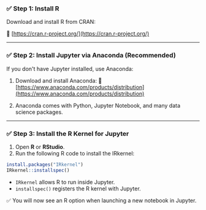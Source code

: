 ### ✅ Step 1: Install R

Download and install R from CRAN:

🔗 [https://cran.r-project.org/](https://cran.r-project.org/)

---

### ✅ Step 2: Install Jupyter via Anaconda (Recommended)

If you don't have Jupyter installed, use Anaconda:

1. Download and install Anaconda:
   🔗 [https://www.anaconda.com/products/distribution](https://www.anaconda.com/products/distribution)

2. Anaconda comes with Python, Jupyter Notebook, and many data science packages.

---

### ✅ Step 3: Install the R Kernel for Jupyter

1. Open **R** or **RStudio**.
2. Run the following R code to install the IRkernel:

```r
install.packages("IRkernel")
IRkernel::installspec()
```

- `IRkernel` allows R to run inside Jupyter.
- `installspec()` registers the R kernel with Jupyter.

✅ You will now see an R option when launching a new notebook in Jupyter.
